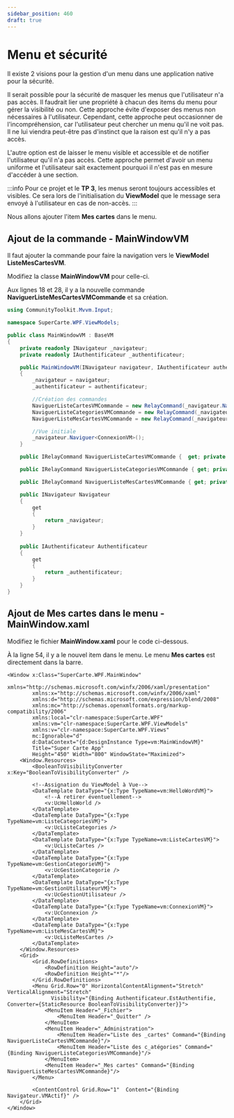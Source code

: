 ```yaml
---
sidebar_position: 460
draft: true
---
```


# Menu et sécurité

Il existe 2 visions pour la gestion d'un menu dans une application native pour la sécurité.

Il serait possible pour la sécurité de masquer les menus que l'utilisateur n'a pas accès. Il faudrait lier une propriété à chacun des items du menu pour gérer la visibilité ou non. Cette approche évite d'exposer des menus non nécessaires à l'utilisateur. Cependant, cette approche peut occasionner de l'incompréhension, car l'utilisateur peut chercher un menu qu'il ne voit pas. Il ne lui viendra peut-être pas d'instinct que la raison est qu'il n'y a pas accès.

L'autre option est de laisser le menu visible et accessible et de notifier l'utilisateur qu'il n'a pas accès. Cette approche permet d'avoir un menu uniforme et l'utilisateur sait exactement pourquoi il n'est pas en mesure d'accéder à une section. 

:::info
Pour ce projet et le **TP 3**, les menus seront toujours accessibles et visibles. Ce sera lors de l'initialisation du **ViewModel** que le message sera envoyé à l'utilisateur en cas de non-accès.
:::

Nous allons ajouter l'item **Mes cartes** dans le menu.

## Ajout de la commande - MainWindowVM

Il faut ajouter la commande pour faire la navigation vers le **ViewModel ListeMesCartesVM**.

Modifiez la classe **MainWindowVM** pour celle-ci.

Aux lignes 18 et 28, il y a la nouvelle commande **NaviguerListeMesCartesVMCommande** et sa création.

```csharp showLineNumbers
using CommunityToolkit.Mvvm.Input;

namespace SuperCarte.WPF.ViewModels;

public class MainWindowVM : BaseVM
{
    private readonly INavigateur _navigateur;
    private readonly IAuthentificateur _authentificateur;

    public MainWindowVM(INavigateur navigateur, IAuthentificateur authentificateur)
	{           
        _navigateur = navigateur;
        _authentificateur = authentificateur;

        //Création des commandes
        NaviguerListeCartesVMCommande = new RelayCommand(_navigateur.Naviguer<ListeCartesVM>);
        NaviguerListeCategoriesVMCommande = new RelayCommand(_navigateur.Naviguer<ListeCategoriesVM>);
        NaviguerListeMesCartesVMCommande = new RelayCommand(_navigateur.Naviguer<ListeMesCartesVM>);

        //Vue initiale
        _navigateur.Naviguer<ConnexionVM>();
    }

    public IRelayCommand NaviguerListeCartesVMCommande {  get; private set; }

    public IRelayCommand NaviguerListeCategoriesVMCommande { get; private set; }

    public IRelayCommand NaviguerListeMesCartesVMCommande { get; private set; }

    public INavigateur Navigateur
    { 
        get
        {
            return _navigateur;
        }
    }
    
    public IAuthentificateur Authentificateur
    {
        get 
        {
            return _authentificateur;
        }
    }
}
```

## Ajout de Mes cartes dans le menu - MainWindow.xaml

Modifiez le fichier **MainWindow.xaml** pour le code ci-dessous.

À la ligne 54, il y a le nouvel item dans le menu. Le menu **Mes cartes** est directement dans la barre.

```xaml  showLineNumbers 
<Window x:Class="SuperCarte.WPF.MainWindow"
        xmlns="http://schemas.microsoft.com/winfx/2006/xaml/presentation"
        xmlns:x="http://schemas.microsoft.com/winfx/2006/xaml"
        xmlns:d="http://schemas.microsoft.com/expression/blend/2008"
        xmlns:mc="http://schemas.openxmlformats.org/markup-compatibility/2006"
        xmlns:local="clr-namespace:SuperCarte.WPF"  
        xmlns:vm="clr-namespace:SuperCarte.WPF.ViewModels"
        xmlns:v="clr-namespace:SuperCarte.WPF.Views"                
        mc:Ignorable="d"         
        d:DataContext="{d:DesignInstance Type=vm:MainWindowVM}"
        Title="Super Carte App" 
        Height="450" Width="800" WindowState="Maximized">
    <Window.Resources>
        <BooleanToVisibilityConverter x:Key="BooleanToVisibilityConverter" />
        
        <!--Assignation du ViewModel à Vue-->
        <DataTemplate DataType="{x:Type TypeName=vm:HelloWordVM}">
            <!--À retirer éventuellement-->
            <v:UcHelloWorld />
        </DataTemplate>
        <DataTemplate DataType="{x:Type TypeName=vm:ListeCategoriesVM}">
            <v:UcListeCategories />
        </DataTemplate>
        <DataTemplate DataType="{x:Type TypeName=vm:ListeCartesVM}">
            <v:UcListeCartes />
        </DataTemplate>
        <DataTemplate DataType="{x:Type TypeName=vm:GestionCategorieVM}">
            <v:UcGestionCategorie />
        </DataTemplate>
        <DataTemplate DataType="{x:Type TypeName=vm:GestionUtilisateurVM}">
            <v:UcGestionUtilisateur />
        </DataTemplate>
        <DataTemplate DataType="{x:Type TypeName=vm:ConnexionVM}">
            <v:UcConnexion />
        </DataTemplate>
        <DataTemplate DataType="{x:Type TypeName=vm:ListeMesCartesVM}">
            <v:UcListeMesCartes />
        </DataTemplate>
    </Window.Resources>
    <Grid>
        <Grid.RowDefinitions>
            <RowDefinition Height="auto"/>
            <RowDefinition Height="*"/>
        </Grid.RowDefinitions>
        <Menu Grid.Row="0" HorizontalContentAlignment="Stretch" VerticalAlignment="Stretch"
              Visibility="{Binding Authentificateur.EstAuthentifie, Converter={StaticResource BooleanToVisibilityConverter}}">
            <MenuItem Header="_Fichier">
                <MenuItem Header="_Quitter" />
            </MenuItem>
            <MenuItem Header="_Administration">
                <MenuItem Header="Liste des _cartes" Command="{Binding NaviguerListeCartesVMCommande}"/>
                <MenuItem Header="Liste des c_atégories" Command="{Binding NaviguerListeCategoriesVMCommande}"/>
            </MenuItem>
            <MenuItem Header="_Mes cartes" Command="{Binding NaviguerListeMesCartesVMCommande}"/>
        </Menu>

        <ContentControl Grid.Row="1"  Content="{Binding Navigateur.VMActif}" />                
    </Grid>
</Window>
```

